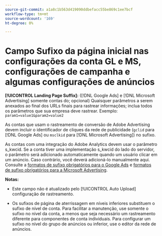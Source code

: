 ```yaml
---
source-git-commit: a1a8c1b563d419090ddbefacc55be869c1ee7bcf
workflow-type: tm+mt
source-wordcount: '169'
ht-degree: 0%

---
```

# Campo Sufixo da página inicial nas configurações da conta GL e MS, configurações de campanha e algumas configurações de anúncios

**[!UICONTROL Landing Page Suffix]:** ([!DNL Google Ads] e [!DNL Microsoft Advertising] somente contas do; opcional) Quaisquer parâmetros a serem anexados ao final dos URLs finais para rastrear informações; inclua todos os parâmetros que sua empresa deve rastrear. Exemplo: `param1=value1&param2=value2`

As contas que usam o rastreamento de conversão de Adobe Advertising devem incluir o identificador de cliques da rede de publicidade (`gclid` para [!DNL Google Ads] ou `msclkid` para [!DNL Microsoft Advertising]) no sufixo.

As contas com uma integração do Adobe Analytics devem usar o parâmetro s_kwcid. Se a conta tiver uma implementação s_kwcid do lado do servidor, o parâmetro será adicionado automaticamente quando um usuário clicar em um anúncio. Caso contrário, você deverá adicioná-lo manualmente aqui. Consulte a [formatos de sufixo obrigatórios para o Google Ads](/help/search-social-commerce/tracking/formats-click-tracking-google.md) e [formatos de sufixo obrigatórios para a Microsoft Advertising](/help/search-social-commerce/tracking/formats-click-tracking-microsoft.md).

**Notas:**

* Este campo não é atualizado pelo [!UICONTROL Auto Upload] configuração de rastreamento.

* Os sufixos de página de aterrissagem em níveis inferiores substituem o sufixo de nível de conta. Para facilitar a manutenção, use somente o sufixo no nível da conta, a menos que seja necessário um rastreamento diferente para componentes de conta individuais. Para configurar um sufixo no nível do grupo de anúncios ou inferior, use o editor da rede de anúncios.
